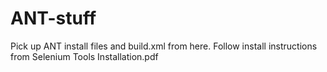 ANT-stuff
=========

Pick up ANT install files and build.xml from here.
Follow install instructions from Selenium Tools Installation.pdf
